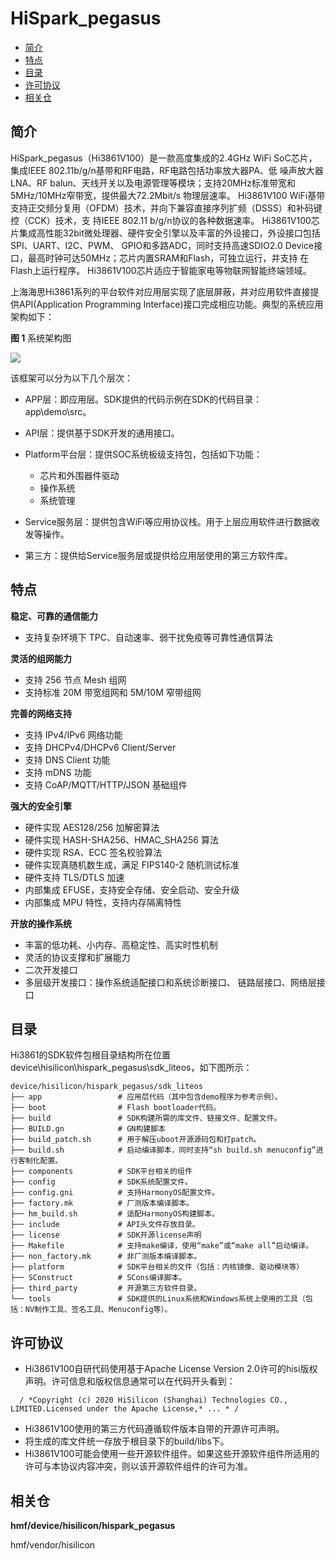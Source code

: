 # HiSpark\_pegasus<a name="ZH-CN_TOPIC_0000001130176841"></a>

-   [简介](#section11660541593)
-   [特点](#section12212842173518)
-   [目录](#section1464106163817)
-   [许可协议](#section1478215290)
-   [相关仓](#section1371113476307)

## 简介<a name="section11660541593"></a>

HiSpark\_pegasus（Hi3861V100）是一款高度集成的2.4GHz WiFi SoC芯片，集成IEEE 802.11b/g/n基带和RF电路，RF电路包括功率放大器PA、低 噪声放大器LNA、RF balun、天线开关以及电源管理等模块；支持20MHz标准带宽和5MHz/10MHz窄带宽，提供最大72.2Mbit/s 物理层速率。 Hi3861V100 WiFi基带支持正交频分复用（OFDM）技术，并向下兼容直接序列扩频（DSSS）和补码键控（CCK）技术，支 持IEEE 802.11 b/g/n协议的各种数据速率。 Hi3861V100芯片集成高性能32bit微处理器、硬件安全引擎以及丰富的外设接口，外设接口包括SPI、UART、I2C、PWM、 GPIO和多路ADC，同时支持高速SDIO2.0 Device接口，最高时钟可达50MHz；芯片内置SRAM和Flash，可独立运行，并支持 在Flash上运行程序。 Hi3861V100芯片适应于智能家电等物联网智能终端领域。

上海海思Hi3861系列的平台软件对应用层实现了底层屏蔽，并对应用软件直接提供API\(Application Programming Interface\)接口完成相应功能。典型的系统应用架构如下：

**图 1**  系统架构图<a name="fig4460722185514"></a>  


![](figures/zh-cn_image_0000001084042234.png)

该框架可以分为以下几个层次：

-   APP层：即应用层。SDK提供的代码示例在SDK的代码目录：app\\demo\\src。
-   API层：提供基于SDK开发的通用接口。
-   Platform平台层：提供SOC系统板级支持包，包括如下功能：
    -   芯片和外围器件驱动
    -   操作系统
    -   系统管理

-   Service服务层：提供包含WiFi等应用协议栈。用于上层应用软件进行数据收发等操作。
-   第三方：提供给Service服务层或提供给应用层使用的第三方软件库。

## 特点<a name="section12212842173518"></a>

**稳定、可靠的通信能力**

-   支持复杂环境下 TPC、自动速率、弱干扰免疫等可靠性通信算法

**灵活的组网能力**

-   支持 256 节点 Mesh 组网
-   支持标准 20M 带宽组网和 5M/10M 窄带组网

**完善的网络支持**

-   支持 IPv4/IPv6 网络功能
-   支持 DHCPv4/DHCPv6 Client/Server
-   支持 DNS Client 功能
-   支持 mDNS 功能
-   支持 CoAP/MQTT/HTTP/JSON 基础组件

**强大的安全引擎**

-   硬件实现 AES128/256 加解密算法
-   硬件实现 HASH-SHA256、HMAC\_SHA256 算法
-   硬件实现 RSA、ECC 签名校验算法
-   硬件实现真随机数生成，满足 FIPS140-2 随机测试标准
-   硬件支持 TLS/DTLS 加速
-   内部集成 EFUSE，支持安全存储、安全启动、安全升级
-   内部集成 MPU 特性，支持内存隔离特性

**开放的操作系统**

-   丰富的低功耗、小内存、高稳定性、高实时性机制
-   灵活的协议支撑和扩展能力
-   二次开发接口
-   多层级开发接口：操作系统适配接口和系统诊断接口、 链路层接口、网络层接口

## 目录<a name="section1464106163817"></a>

Hi3861的SDK软件包根目录结构所在位置device\\hisilicon\\hispark\_pegasus\\sdk\_liteos，如下图所示：

```
device/hisilicon/hispark_pegasus/sdk_liteos
├── app                 # 应用层代码（其中包含demo程序为参考示例）。
├── boot                # Flash bootloader代码。
├── build               # SDK构建所需的库文件、链接文件、配置文件。
├── BUILD.gn            # GN构建脚本
├── build_patch.sh      # 用于解压uboot开源源码包和打patch。
├── build.sh            # 启动编译脚本，同时支持“sh build.sh menuconfig”进行客制化配置。
├── components          # SDK平台相关的组件
├── config              # SDK系统配置文件。
├── config.gni          # 支持HarmonyOS配置文件。
├── factory.mk          # 厂测版本编译脚本。
├── hm_build.sh         # 适配HarmonyOS构建脚本。
├── include             # API头文件存放目录。
├── license             # SDK开源license声明
├── Makefile            # 支持make编译，使用“make”或“make all”启动编译。
├── non_factory.mk      # 非厂测版本编译脚本。
├── platform            # SDK平台相关的文件（包括：内核镜像、驱动模块等）
├── SConstruct          # SCons编译脚本。
├── third_party         # 开源第三方软件目录。
└── tools               # SDK提供的Linux系统和Windows系统上使用的工具（包括：NV制作工具、签名工具、Menuconfig等）。
```

## 许可协议<a name="section1478215290"></a>

-   Hi3861V100自研代码使用基于Apache License Version 2.0许可的hisi版权声明。许可信息和版权信息通常可以在代码开头看到：

```
  / *Copyright (c) 2020 HiSilicon (Shanghai) Technologies CO., LIMITED.Licensed under the Apache License,* ... * / 
```

-   Hi3861V100使用的第三方代码遵循软件版本自带的开源许可声明。
-   将生成的库文件统一存放于根目录下的build/libs下。
-   Hi3861V100可能会使用一些开源软件组件。如果这些开源软件组件所适用的许可与本协议内容冲突，则以该开源软件组件的许可为准。

## 相关仓<a name="section1371113476307"></a>

**hmf/device/hisilicon/hispark\_pegasus**

hmf/vendor/hisilicon

